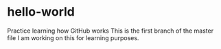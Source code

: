 # hello-world
Practice learning how GitHub works
This is the first branch of the master file
I am working on this for learning purposes.
